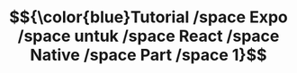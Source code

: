 # $${\color{blue}Tutorial /space Expo /space untuk /space React /space Native /space Part /space 1}$$


